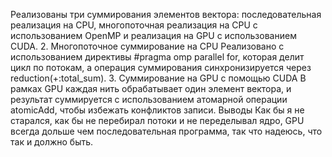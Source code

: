 Реализованы три суммирования элементов вектора: последовательная реализация на CPU, многопоточная реализация на CPU с использованием OpenMP и реализация на GPU с использованием CUDA.
2. Многопоточное суммирование на CPU
Реализовано с использованием директивы #pragma omp parallel for, которая делит цикл по потокам, а операция суммирования синхронизируется через reduction(+:total_sum).
3. Суммирование на GPU с помощью CUDA
В рамках GPU каждая нить обрабатывает один элемент вектора, и результат суммируется с использованием атомарной операции atomicAdd, чтобы избежать конфликтов записи.
Выводы
Как бы я не старался, как бы не перебирал потоки и не переделывал ядро, GPU всегда дольше чем последовательная программа, так что надеюсь, что так и должно быть.
